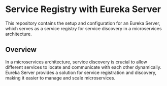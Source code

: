 # Service Registry with Eureka Server

This repository contains the setup and configuration for an Eureka Server, which serves as a service registry for service discovery in a microservices architecture.

## Overview

In a microservices architecture, service discovery is crucial to allow different services to locate and communicate with each other dynamically. Eureka Server provides a solution for service registration and discovery, making it easier to manage and scale microservices.
